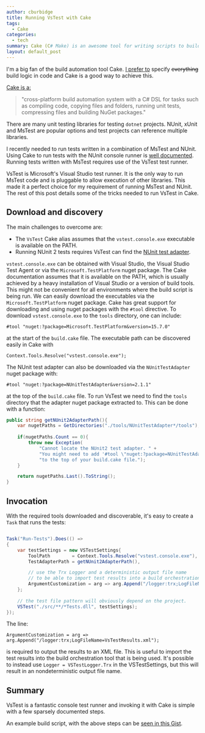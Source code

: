 ```yaml
---
author: cburbidge
title: Running VsTest with Cake
tags: 
  - Cake
categories:
  - tech
summary: Cake (C# Make) is an awesome tool for writing scripts to build and test projects. This post details how the VsTest runner can be invoked using Cake.
layout: default_post
---
```


I'm a big fan of the build automation tool Cake. [I prefer to](https://chester.codes/let-them-use-cake) specify <strike>everything</strike> build logic in code and Cake is a good way to achieve this.


[Cake is a:](https://cakebuild.net)

> "cross-platform build automation system with a C# DSL for tasks such as compiling code, copying files and folders, running unit tests, compressing files and building NuGet packages."


There are many unit testing libraries for testing `dotnet` projects. NUnit, xUnit and MsTest are popular options and test projects can reference multiple libraries. 

I recently needed to run tests written in a combination of MsTest and NUnit.
Using Cake to run tests with the NUnit console runner is [well documented](https://cakebuild.net/api/Cake.Common.Tools.NUnit/NUnitAliases/02C315C6). Running tests written with MsTest requires use of the VsTest test runner. 


VsTest is Microsoft's Visual Studio test runner. It is the only way to run MsTest code and is pluggable to allow execution of other libraries.
This made it a perfect choice for my requirement of running MsTest and NUnit. The rest of this post details some of the tricks needed to run VsTest in Cake.

## Download and discovery

The main challenges to overcome are:

- The `VsTest` Cake alias assumes that the `vstest.console.exe` executable is available on the PATH. 
- Running NUnit 2 tests requires VsTest can find the [NUnit test adapter](https://github.com/nunit/docs/wiki/Visual-Studio-Test-Adapter).

`vstest.console.exe` can be obtained with Visual Studio, the Visual Studio Test Agent or via the `Microsoft.TestPlatform` nuget package. The Cake documentation assumes that it is available on the PATH, which is usually achieved by a heavy installation of Visual Studio or a version of build tools. This might not be convenient for all environments where the build script is being run. We can easily download the executables via the `Microsoft.TestPlatform` nuget package.
Cake has great support for downloading and using nuget packages with the `#tool` directive. To download `vstest.console.exe` to the `tools` directory, one can include:

    #tool "nuget:?package=Microsoft.TestPlatform&version=15.7.0"

at the start of the `build.cake` file. The executable path can be discovered easily in Cake with 

    Context.Tools.Resolve("vstest.console.exe");


The NUnit test adapter can also be downloaded via the `NUnitTestAdapter` nuget package with: 

    #tool "nuget:?package=NUnitTestAdapter&version=2.1.1"

at the top of the `build.cake` file. To run VsTest we need to find the `tools` directory that the adapter nuget package extracted to. This can be done with a function:


~~~ csharp
public string getNUnit2AdapterPath(){
    var nugetPaths = GetDirectories("./tools/NUnitTestAdapter*/tools");
    
    if(nugetPaths.Count == 0){
        throw new Exception(
            "Cannot locate the NUnit2 test adapter. " +
            "You might need to add '#tool \"nuget:?package=NUnitTestAdapter&version=2.1.1\"' " + 
            "to the top of your build.cake file.");
    }

    return nugetPaths.Last().ToString();
}
~~~

## Invocation

With the required tools downloaded and discoverable, it's easy to create a `Task` that runs the tests:

~~~ csharp

Task("Run-Tests").Does(() =>
{
    var testSettings = new VSTestSettings{
        ToolPath        = Context.Tools.Resolve("vstest.console.exe"),
        TestAdapterPath = getNUnit2AdapterPath(),

        // use the Trx Logger and a deterministic output file name
        // to be able to import test results into a build orchestration tool (VSTS, Teamcity etc.).
        ArgumentCustomization = arg => arg.Append("/logger:trx;LogFileName=VsTestResults.xml"); 
    };
    
    // the test file pattern will obviously depend on the project.
    VSTest("./src/**/*Tests.dll", testSettings);    
});

~~~

The line:

    ArgumentCustomization = arg => arg.Append("/logger:trx;LogFileName=VsTestResults.xml");

is required to output the results to an XML file. 
This is useful to import the test results into the build orchestration tool that is being used. It's possible to instead use `Logger = VSTestLogger.Trx` in the VSTestSettings, but this will result in an nondeterministic output file name.

## Summary

VsTest is a fantastic console test runner and invoking it with Cake is simple with a few sparsely documented steps.

An example build script, with the above steps can be [seen in this Gist](https://gist.github.com/chestercodes/a553a587c26f8c748922ca7028c694f4).